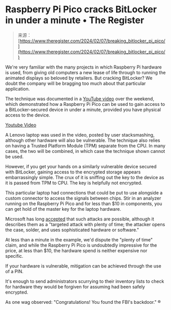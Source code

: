 <!--yml
category: 未分类
date: 2024-05-27 14:40:32
-->

# Raspberry Pi Pico cracks BitLocker in under a minute • The Register

> 来源：[https://www.theregister.com/2024/02/07/breaking_bitlocker_pi_pico/](https://www.theregister.com/2024/02/07/breaking_bitlocker_pi_pico/)

We're very familiar with the many projects in which Raspberry Pi hardware is used, from giving old computers a new lease of life through to running the animated displays so beloved by retailers. But cracking BitLocker? We doubt the company will be bragging too much about that particular application.

The technique was documented in a [YouTube video](https://youtu.be/wTl4vEednkQ) over the weekend, which demonstrated how a Raspberry Pi Pico can be used to gain access to a BitLocker-secured device in under a minute, provided you have physical access to the device.

[Youtube Video](https://youtu.be/wTl4vEednkQ)

A Lenovo laptop was used in the video, posted by user stacksmashing, although other hardware will also be vulnerable. The technique also relies on having a Trusted Platform Module (TPM) separate from the CPU. In many cases, the two will be combined, in which case the technique shown cannot be used.

However, if you get your hands on a similarly vulnerable device secured with BitLocker, gaining access to the encrypted storage appears embarrassingly simple. The crux of it is sniffing out the key to the device as it is passed from TPM to CPU. The key is helpfully not encrypted.

This particular laptop had connections that could be put to use alongside a custom connector to access the signals between chips. Stir in an analyzer running on the Raspberry Pi Pico and for less than $10 in components, you can get hold of the master key for the laptop hardware.

Microsoft has long [accepted](https://learn.microsoft.com/en-gb/windows/security/operating-system-security/data-protection/bitlocker/countermeasures) that such attacks are possible, although it describes them as a "targeted attack with plenty of time; the attacker opens the case, solder, and uses sophisticated hardware or software."

At less than a minute in the example, we'd dispute the "plenty of time" claim, and while the Raspberry Pi Pico is undoubtedly impressive for the price, at less than $10, the hardware spend is neither expensive nor specific.

If your hardware is vulnerable, mitigation can be achieved through the use of a PIN.

It's enough to send administrators scurrying to their inventory lists to check for hardware they would be forgiven for assuming had been safely encrypted.

As one wag observed: "Congratulations! You found the FBI's backdoor." ®